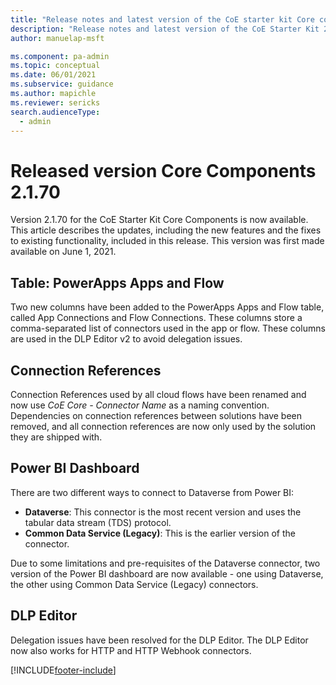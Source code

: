 ```yaml
---
title: "Release notes and latest version of the CoE starter kit Core components 2.1.70 | MicrosoftDocs"
description: "Release notes and latest version of the CoE Starter Kit 2.1.70"
author: manuelap-msft

ms.component: pa-admin
ms.topic: conceptual
ms.date: 06/01/2021
ms.subservice: guidance
ms.author: mapichle
ms.reviewer: sericks
search.audienceType: 
  - admin
---
```


# Released version Core Components 2.1.70

Version 2.1.70 for the CoE Starter Kit Core Components is now available. This article describes the updates, including the new features and the fixes to existing functionality, included in this release. This version was first made available on June 1, 2021.

## Table: PowerApps Apps and Flow

Two new columns have been added to the PowerApps Apps and Flow table, called App Connections and Flow Connections. These columns store a comma-separated list of connectors used in the app or flow. These columns are used in the DLP Editor v2 to avoid delegation issues.

## Connection References

Connection References used by all cloud flows have been renamed and now use *CoE Core - Connector Name* as a naming convention. Dependencies on connection references between solutions have been removed, and all connection references are now only used by the solution they are shipped with.

## Power BI Dashboard

There are two different ways to connect to Dataverse from Power BI:

- **Dataverse**: This connector is the most recent version and uses the tabular data stream (TDS) protocol.
- **Common Data Service (Legacy)**: This is the earlier version of the connector.

Due to some limitations and pre-requisites of the Dataverse connector, two version of the Power BI dashboard are now available - one using Dataverse, the other using Common Data Service (Legacy) connectors.

## DLP Editor

Delegation issues have been resolved for the DLP Editor. The DLP Editor now also works for HTTP and HTTP Webhook connectors.

[!INCLUDE[footer-include](../../../includes/footer-banner.md)]
